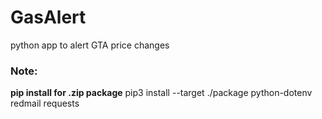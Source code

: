 # GasAlert
python app to alert GTA price changes

### Note:
**pip install for .zip package**
pip3 install --target ./package python-dotenv redmail requests
